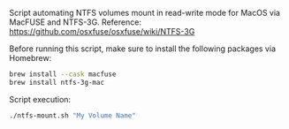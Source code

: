 Script automating NTFS volumes mount in read-write mode for MacOS via MacFUSE and NTFS-3G. Reference: https://github.com/osxfuse/osxfuse/wiki/NTFS-3G

Before running this script, make sure to install the following packages via Homebrew:
```bash
brew install --cask macfuse
brew install ntfs-3g-mac
```

Script execution:
```bash
./ntfs-mount.sh "My Volume Name"
```
